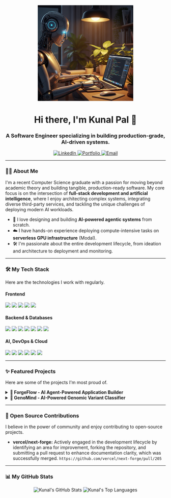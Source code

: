 <div align="center">
  <a href="https://github.com/000-KunalPal">
  <img src="banner.png" alt="A cool banner image with code and AI elements" width="300">
  </a>
</div>

<div id="header" align="center">
  <h1>
    Hi there, I'm Kunal Pal 👋
  </h1>
  <h3>
    A Software Engineer specializing in building production-grade, AI-driven systems.
  </h3>
  <a href="https://www.linkedin.com/in/kunal-pal-dev" target="_blank">
    <img src="https://img.shields.io/badge/LinkedIn-0077B5?style=for-the-badge&logo=linkedin&logoColor=white" alt="LinkedIn"/>
  </a>
  <a href="https://kunalpal.dev" target="_blank">
    <img src="https://img.shields.io/badge/Portfolio-000000?style=for-the-badge&logo=About.me&logoColor=white" alt="Portfolio"/>
  </a>
   <a href="mailto:kunal.pal.dev@email.com" target="_blank">
    <img src="https://img.shields.io/badge/Email-D14836?style=for-the-badge&logo=gmail&logoColor=white" alt="Email"/>
  </a>
</div>

---

### 👨‍💻 About Me

I'm a recent Computer Science graduate with a passion for moving beyond academic theory and building tangible, production-ready software. My core focus is on the intersection of **full-stack development and artificial intelligence**, where I enjoy architecting complex systems, integrating diverse third-party services, and tackling the unique challenges of deploying modern AI workloads.

- 🤖 I love designing and building **AI-powered agentic systems** from scratch.
- ☁️ I have hands-on experience deploying compute-intensive tasks on **serverless GPU infrastructure** (Modal).
- 🛠️ I'm passionate about the entire development lifecycle, from ideation and architecture to deployment and monitoring.

---

### 🛠️ My Tech Stack

Here are the technologies I work with regularly.

#### Frontend
<p align="left">
  <a href="https://nextjs.org/" target="_blank"><img src="https://img.shields.io/badge/Next-black?style=for-the-badge&logo=next.js&logoColor=white"></a>
  <a href="https://reactjs.org/" target="_blank"><img src="https://img.shields.io/badge/React-20232A?style=for-the-badge&logo=react&logoColor=61DAFB"></a>
  <a href="https://www.typescriptlang.org/" target="_blank"><img src="https://img.shields.io/badge/TypeScript-007ACC?style=for-the-badge&logo=typescript&logoColor=white"></a>
  <a href="https://tailwindcss.com/" target="_blank"><img src="https://img.shields.io/badge/Tailwind_CSS-38B2AC?style=for-the-badge&logo=tailwind-css&logoColor=white"></a>
  <a href="https://trpc.io/" target="_blank"><img src="https://img.shields.io/badge/tRPC-2596BE?style=for-the-badge&logo=trpc&logoColor=white"></a>
</p>

#### Backend & Databases
<p align="left">
  <a href="https://nodejs.org" target="_blank"><img src="https://img.shields.io/badge/Node.js-339933?style=for-the-badge&logo=nodedotjs&logoColor=white"></a>
  <a href="https://fastapi.tiangolo.com/" target="_blank"><img src="https://img.shields.io/badge/FastAPI-009688?style=for-the-badge&logo=fastapi&logoColor=white"></a>
  <a href="https://www.python.org" target="_blank"><img src="https://img.shields.io/badge/Python-3776AB?style=for-the-badge&logo=python&logoColor=white"></a>
  <a href="https://www.postgresql.org" target="_blank"><img src="https://img.shields.io/badge/PostgreSQL-316192?style=for-the-badge&logo=postgresql&logoColor=white"></a>
  <a href="https://neon.tech/" target="_blank"><img src="https://img.shields.io/badge/Neon-00E5A3?style=for-the-badge&logo=neon&logoColor=black"></a>
  <a href="https://www.prisma.io/" target="_blank"><img src="https://img.shields.io/badge/Prisma-2D3748?style=for-the-badge&logo=prisma&logoColor=white"></a>
  <a href="https://orm.drizzle.team/" target="_blank"><img src="https://img.shields.io/badge/Drizzle_ORM-C5F74F?style=for-the-badge&logo=drizzle&logoColor=black"></a>
</p>

#### AI, DevOps & Cloud
<p align="left">
  <a href="https://www.docker.com/" target="_blank"><img src="https://img.shields.io/badge/Docker-2496ED?style=for-the-badge&logo=docker&logoColor=white"></a>
  <a href="https://modal.com/" target="_blank"><img src="https://img.shields.io/badge/Modal-5263FF?style=for-the-badge&logo=modal&logoColor=white"></a>
  <a href="https://www.inngest.com/" target="_blank"><img src="https://img.shields.io/badge/Inngest-F8472E?style=for-the-badge&logo=inngest&logoColor=white"></a>
  <a href="https://openai.com/" target="_blank"><img src="https://img.shields.io/badge/OpenAI-412991?style=for-the-badge&logo=openai&logoColor=white"></a>
  <a href="https://aws.amazon.com/s3/" target="_blank"><img src="https://img.shields.io/badge/AWS_S3-569A31?style=for-the-badge&logo=amazon-aws&logoColor=white"></a>
  <a href="https://vercel.com/" target="_blank"><img src="https://img.shields.io/badge/Vercel-000000?style=for-the-badge&logo=vercel&logoColor=white"></a>
</p>

---

### ✨ Featured Projects

Here are some of the projects I'm most proud of.

<details>
  <summary><b>🚀 ForgeFlow - AI Agent-Powered Application Builder</b></summary>
  
  <br>
  An advanced platform that uses AI agents to autonomously generate, build, and deploy full web applications in secure cloud sandboxes.
  
  - **Key Features:** Architected an event-driven system with **Inngest** to orchestrate AI agents; engineered a secure build pipeline using **E2B cloud sandboxes & Docker**; implemented a full SaaS feature set including auth and billing with **Clerk**.
  - **Live Demo:** `[Link to your live demo]`
  - **Repository:** `[Link to your GitHub repo]`
  
  <p align="left">
    <img src="https://img.shields.io/badge/Next-black?style=for-the-badge&logo=next.js&logoColor=white">
    <img src="https://img.shields.io/badge/tRPC-2596BE?style=for-the-badge&logo=trpc&logoColor=white">
    <img src="https://img.shields.io/badge/Inngest-F8472E?style=for-the-badge&logo=inngest&logoColor=white">
    <img src="https://img.shields.io/badge/Docker-2496ED?style=for-the-badge&logo=docker&logoColor=white">
    <img src="https://img.shields.io/badge/Prisma-2D3748?style=for-the-badge&logo=prisma&logoColor=white">
    <img src="https://img.shields.io/badge/Neon-00E5A3?style=for-the-badge&logo=neon&logoColor=black">
  </p>
</details>

<details>
  <summary><b>🧬 GenoMind - AI-Powered Genomic Variant Classifier</b></summary>
  
  <br>
  A specialized biotech web app that leverages a state-of-the-art LLM on serverless H100 GPUs to predict the pathogenicity of genetic mutations.
  
  - **Key Features:** Deployed a high-performance **FastAPI** backend on **Modal's serverless H100 GPU** infrastructure; integrated with **NCBI/UCSC** APIs for real-world data validation; built a comparative engine to test AI predictions against ClinVar classifications.
  - **Live Demo:** `[Link to your live demo]`
  - **Repository:** `[Link to your GitHub repo]`
  
  <p align="left">
    <img src="https://img.shields.io/badge/FastAPI-009688?style=for-the-badge&logo=fastapi&logoColor=white">
    <img src="https://img.shields.io/badge/Python-3776AB?style=for-the-badge&logo=python&logoColor=white">
    <img src="https://img.shields.io/badge/Modal-5263FF?style=for-the-badge&logo=modal&logoColor=white">
    <img src="https://img.shields.io/badge/Next-black?style=for-the-badge&logo=next.js&logoColor=white">
    <img src="https://img.shields.io/badge/Tailwind_CSS-38B2AC?style=for-the-badge&logo=tailwind-css&logoColor=white">
  </p>
</details>

---

### 🌱 Open Source Contributions

I believe in the power of community and enjoy contributing to open-source projects.

- **vercel/next-forge:** Actively engaged in the development lifecycle by identifying an area for improvement, forking the repository, and submitting a pull request to enhance documentation clarity, which was successfully merged. `https://github.com/vercel/next-forge/pull/205`

---

### 📊 My GitHub Stats

<div align="center">
  <img src="https://github-readme-stats.vercel.app/api?username=000-KunalPal&show_icons=true&theme=dracula&hide_border=true&count_private=true" alt="Kunal's GitHub Stats"/>
  <img src="https://github-readme-stats.vercel.app/api/top-langs/?username=000-KunalPal&layout=compact&theme=dracula&hide_border=true&count_private=true" alt="Kunal's Top Languages"/>
</div>
